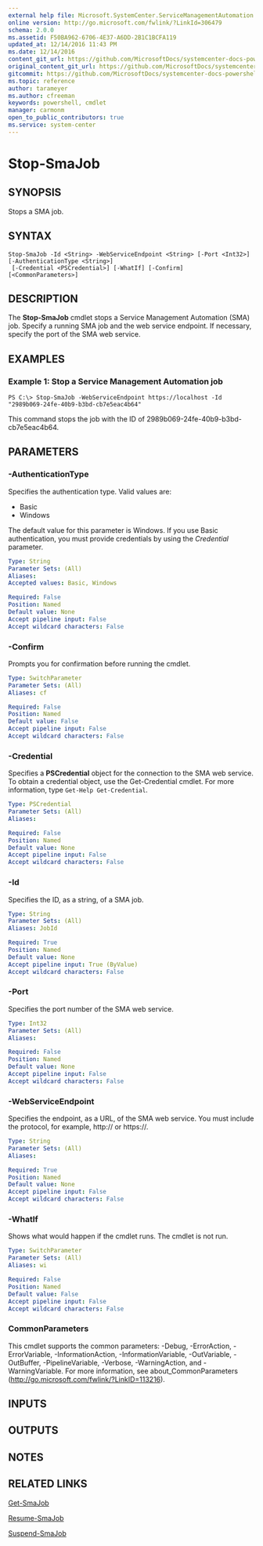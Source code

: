 ```yaml
---
external help file: Microsoft.SystemCenter.ServiceManagementAutomation.dll-Help.xml
online version: http://go.microsoft.com/fwlink/?LinkId=306479
schema: 2.0.0
ms.assetid: F50BA962-6706-4E37-A6DD-2B1C1BCFA119
updated_at: 12/14/2016 11:43 PM
ms.date: 12/14/2016
content_git_url: https://github.com/MicrosoftDocs/systemcenter-docs-powershell/blob/master/systemcenter-cmdlets/SystemCenter2016/ServiceManagementAutomation/v1.0/Stop-SmaJob.md
original_content_git_url: https://github.com/MicrosoftDocs/systemcenter-docs-powershell/blob/master/systemcenter-cmdlets/SystemCenter2016/ServiceManagementAutomation/v1.0/Stop-SmaJob.md
gitcommit: https://github.com/MicrosoftDocs/systemcenter-docs-powershell/blob/96cd9bd2780eb6b78c540fa00d3b8a4313e3ed40/systemcenter-cmdlets/SystemCenter2016/ServiceManagementAutomation/v1.0/Stop-SmaJob.md
ms.topic: reference
author: tarameyer
ms.author: cfreeman
keywords: powershell, cmdlet
manager: carmonm
open_to_public_contributors: true
ms.service: system-center
---
```


# Stop-SmaJob

## SYNOPSIS
Stops a SMA job.

## SYNTAX

```
Stop-SmaJob -Id <String> -WebServiceEndpoint <String> [-Port <Int32>] [-AuthenticationType <String>]
 [-Credential <PSCredential>] [-WhatIf] [-Confirm] [<CommonParameters>]
```

## DESCRIPTION
The **Stop-SmaJob** cmdlet stops a Service Management Automation (SMA) job.
Specify a running SMA job and the web service endpoint.
If necessary, specify the port of the SMA web service.

## EXAMPLES

### Example 1: Stop a Service Management Automation job
```
PS C:\> Stop-SmaJob -WebServiceEndpoint https://localhost -Id "2989b069-24fe-40b9-b3bd-cb7e5eac4b64"
```

This command stops the job with the ID of 2989b069-24fe-40b9-b3bd-cb7e5eac4b64.

## PARAMETERS

### -AuthenticationType
Specifies the authentication type.
Valid values are: 

- Basic
- Windows

The default value for this parameter is Windows.
If you use Basic authentication, you must provide credentials by using the *Credential* parameter.

```yaml
Type: String
Parameter Sets: (All)
Aliases: 
Accepted values: Basic, Windows

Required: False
Position: Named
Default value: None
Accept pipeline input: False
Accept wildcard characters: False
```

### -Confirm
Prompts you for confirmation before running the cmdlet.

```yaml
Type: SwitchParameter
Parameter Sets: (All)
Aliases: cf

Required: False
Position: Named
Default value: False
Accept pipeline input: False
Accept wildcard characters: False
```

### -Credential
Specifies a **PSCredential** object for the connection to the SMA web service.
To obtain a credential object, use the Get-Credential cmdlet.
For more information, type `Get-Help Get-Credential`.

```yaml
Type: PSCredential
Parameter Sets: (All)
Aliases: 

Required: False
Position: Named
Default value: None
Accept pipeline input: False
Accept wildcard characters: False
```

### -Id
Specifies the ID, as a string, of a SMA job.

```yaml
Type: String
Parameter Sets: (All)
Aliases: JobId

Required: True
Position: Named
Default value: None
Accept pipeline input: True (ByValue)
Accept wildcard characters: False
```

### -Port
Specifies the port number of the SMA web service.

```yaml
Type: Int32
Parameter Sets: (All)
Aliases: 

Required: False
Position: Named
Default value: None
Accept pipeline input: False
Accept wildcard characters: False
```

### -WebServiceEndpoint
Specifies the endpoint, as a URL, of the SMA web service.
You must include the protocol, for example, http:// or https://.

```yaml
Type: String
Parameter Sets: (All)
Aliases: 

Required: True
Position: Named
Default value: None
Accept pipeline input: False
Accept wildcard characters: False
```

### -WhatIf
Shows what would happen if the cmdlet runs.
The cmdlet is not run.

```yaml
Type: SwitchParameter
Parameter Sets: (All)
Aliases: wi

Required: False
Position: Named
Default value: False
Accept pipeline input: False
Accept wildcard characters: False
```

### CommonParameters
This cmdlet supports the common parameters: -Debug, -ErrorAction, -ErrorVariable, -InformationAction, -InformationVariable, -OutVariable, -OutBuffer, -PipelineVariable, -Verbose, -WarningAction, and -WarningVariable. For more information, see about_CommonParameters (http://go.microsoft.com/fwlink/?LinkID=113216).

## INPUTS

## OUTPUTS

## NOTES

## RELATED LINKS

[Get-SmaJob](xref:SystemCenter2016/ServiceManagementAutomation/v1.0/Get-SmaJob.md)

[Resume-SmaJob](xref:SystemCenter2016/ServiceManagementAutomation/v1.0/Resume-SmaJob.md)

[Suspend-SmaJob](xref:SystemCenter2016/ServiceManagementAutomation/v1.0/Suspend-SmaJob.md)


